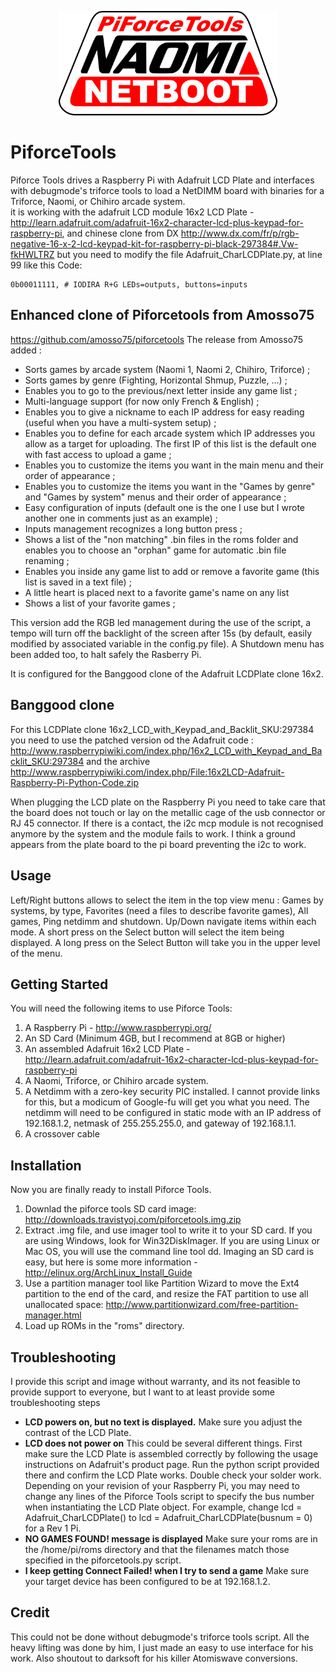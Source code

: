<p align="center">
  <img src="logo/netboot_only.png" width="350"/>
</p>

PiforceTools
============

Piforce Tools drives a Raspberry Pi with Adafruit LCD Plate and interfaces with debugmode's triforce tools to load a NetDIMM board with binaries for a Triforce, Naomi, or Chihiro arcade system.  
it is working with the adafruit LCD module 16x2 LCD Plate - http://learn.adafruit.com/adafruit-16x2-character-lcd-plus-keypad-for-raspberry-pi, and chinese clone from DX http://www.dx.com/fr/p/rgb-negative-16-x-2-lcd-keypad-kit-for-raspberry-pi-black-297384#.Vw-fkHWLTRZ but you need to modify the file Adafruit_CharLCDPlate.py, at line 99 like this 
Code:

~~~~~~
0b00011111, # IODIRA R+G LEDs=outputs, buttons=inputs
~~~~~~
## Enhanced clone of Piforcetools from Amosso75
https://github.com/amosso75/piforcetools
The release from Amosso75 added : 

- Sorts games by arcade system (Naomi 1, Naomi 2, Chihiro, Triforce) ;
- Sorts games by genre (Fighting, Horizontal Shmup, Puzzle, ...) ;
- Enables you to go to the previous/next letter inside any game list ;
- Multi-language support (for now only French & English) ;
- Enables you to give a nickname to each IP address for easy reading
(useful when you have a multi-system setup) ;
- Enables you to define for each arcade system which IP addresses you
allow as a target for uploading. The first IP of this list is the
default one with fast access to upload a game ;
- Enables you to customize the items you want in the main menu and
their order of appearance ;
- Enables you to customize the items you want in the "Games by genre"
and "Games by system" menus and their order of appearance ;
- Easy configuration of inputs (default one is the one I use but I
wrote another one in comments just as an example) ;
- Inputs management recognizes a long button press ;
- Shows a list of the "non matching" .bin files in the roms folder and
enables you to choose an "orphan" game for automatic .bin file renaming
;
- Enables you inside any game list to add or remove a favorite game
(this list is saved in a text file) ;
- A little heart is placed next to a favorite game's name on any list
- Shows a list of your favorite games ;

This version add the RGB led management during the use of the script, a tempo will turn off the backlight of the screen after 15s (by default, easily modified by associated variable in the config.py file). A Shutdown menu has been added too, to halt safely the Rasberry Pi.

It is configured for the Banggood clone of the Adafruit LCDPlate clone 16x2. 

## Banggood clone
For this LCDPlate clone 16x2_LCD_with_Keypad_and_Backlit_SKU:297384  you need to use the patched version od the Adafruit code : http://www.raspberrypiwiki.com/index.php/16x2_LCD_with_Keypad_and_Backlit_SKU:297384 and the archive http://www.raspberrypiwiki.com/index.php/File:16x2LCD-Adafruit-Raspberry-Pi-Python-Code.zip

When plugging the LCD plate on the Raspberry Pi you need to take care that the board does not touch or lay on the metallic cage of the usb connector or RJ 45 connector. If there is a contact, the i2c mcp module is not recognised anymore by the system and the module fails to work. I think a ground appears from the plate board to the pi board preventing the i2c to work.

## Usage

Left/Right buttons allows to select the item in the top view menu : Games by systems, by type, Favorites (need a files to describe favorite games), All games, Ping netdimm and shutdown.  Up/Down navigate items within each mode.  A short press on the Select button will select the item being displayed. A long press on the Select Button will take you in the upper level of the menu.

## Getting Started

You will need the following items to use Piforce Tools:

1. A Raspberry Pi - http://www.raspberrypi.org/ 
2. An SD Card (Minimum 4GB, but I recommend at 8GB or higher)
3. An assembled Adafruit 16x2 LCD Plate - http://learn.adafruit.com/adafruit-16x2-character-lcd-plus-keypad-for-raspberry-pi
4. A Naomi, Triforce, or Chihiro arcade system.
5. A Netdimm with a zero-key security PIC installed.  I cannot provide links for this, but a modicum of Google-fu will get you what you need.  The netdimm will need to be configured in static mode with an IP address of 192.168.1.2, netmask of 255.255.255.0, and gateway of 192.168.1.1.
6. A crossover cable

## Installation

Now you are finally ready to install Piforce Tools.

1. Downlad the piforce tools SD card image: http://downloads.travistyoj.com/piforcetools.img.zip
2. Extract .img file, and use imager tool to write it to your SD card.  If you are using Windows, look for Win32DiskImager.  If you are using Linux or Mac OS, you will use the command line tool dd.  Imaging an SD card is easy, but here is some more information - http://elinux.org/ArchLinux_Install_Guide
3. Use a partition manager tool like Partition Wizard to move the Ext4 partition to the end of the card, and resize the FAT partition to use all unallocated space: http://www.partitionwizard.com/free-partition-manager.html
4. Load up ROMs in the "roms" directory.

## Troubleshooting
I provide this script and image without warranty, and its not feasible to provide support to everyone, but I want to at least provide some troubleshooting steps 

* **LCD powers on, but no text is displayed.** Make sure you adjust the contrast of the LCD Plate.  
* **LCD does not power on** This could be several different things.  First make sure the LCD Plate is assembled correctly by following the usage instructions on Adafruit's product page.  Run the python script provided there and confirm the LCD Plate works.  Double check your solder work.  Depending on your revision of your Raspberry Pi, you may need to change any lines of the Piforce Tools script to specify the bus number when instantiating the LCD Plate object.  For example, change lcd = Adafruit_CharLCDPlate() to lcd = Adafruit_CharLCDPlate(busnum = 0) for a Rev 1 Pi.
* **NO GAMES FOUND! message is displayed** Make sure your roms are in the /home/pi/roms directory and that the filenames match those specified in the piforcetools.py script. 
* **I keep getting Connect Failed! when I try to send a game** Make sure your target device has been configured to be at 192.168.1.2.

## Credit

This could not be done without debugmode's triforce tools script.  All the heavy lifting was done by him, I just made an easy to use interface for his work.  Also shoutout to darksoft for his killer Atomiswave conversions.

